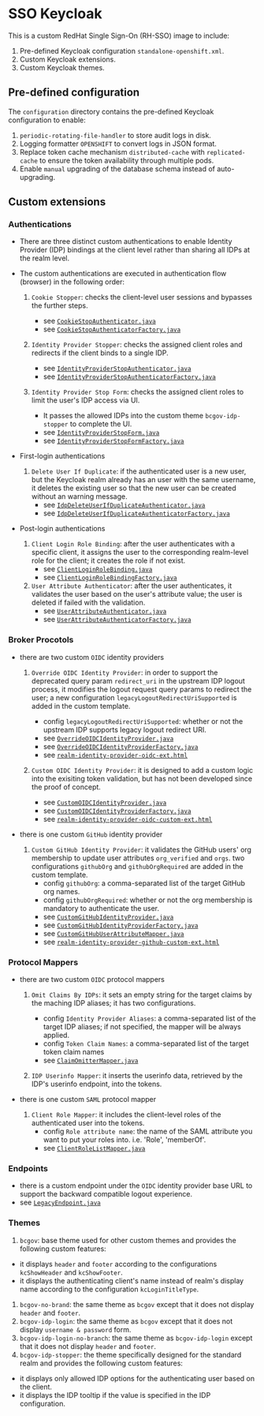 # SSO Keycloak

This is a custom RedHat Single Sign-On (RH-SSO) image to include:

1. Pre-defined Keycloak configuration `standalone-openshift.xml`.
1. Custom Keycloak extensions.
1. Custom Keycloak themes.

## Pre-defined configuration

The `configuration` directory contains the pre-defined Keycloak configuration to enable:

1. `periodic-rotating-file-handler` to store audit logs in disk.
1. Logging formatter `OPENSHIFT` to convert logs in JSON format.
1. Replace token cache mechanism `distributed-cache` with `replicated-cache` to ensure the token availability through multiple pods.
1. Enable `manual` upgrading of the database schema instead of auto-upgrading.

## Custom extensions

### Authentications

- There are three distinct custom authentications to enable Identity Provider (IDP) bindings at the client level rather than sharing all IDPs at the realm level.
- The custom authentications are executed in authentication flow (browser) in the following order:

  1. `Cookie Stopper`: checks the client-level user sessions and bypasses the further steps.

     - see [`CookieStopAuthenticator.java`](./extensions-7.6/services/src/main/java/com/github/bcgov/keycloak/authenticators/CookieStopAuthenticator.java)
     - see [`CookieStopAuthenticatorFactory.java`](./extensions-7.6/services/src/main/java/com/github/bcgov/keycloak/authenticators/CookieStopAuthenticatorFactory.java)

  1. `Identity Provider Stopper`: checks the assigned client roles and redirects if the client binds to a single IDP.
     - see [`IdentityProviderStopAuthenticator.java`](./extensions-7.6/services/src/main/java/com/github/bcgov/keycloak/authenticators/IdentityProviderStopAuthenticator.java)
     - see [`IdentityProviderStopAuthenticatorFactory.java`](./extensions-7.6/services/src/main/java/com/github/bcgov/keycloak/authenticators/IdentityProviderStopAuthenticatorFactory.java)
  1. `Identity Provider Stop Form`: checks the assigned client roles to limit the user's IDP access via UI.
     - It passes the allowed IDPs into the custom theme `bcgov-idp-stopper` to complete the UI.
     - see [`IdentityProviderStopForm.java`](./extensions-7.6/services/src/main/java/com/github/bcgov/keycloak/authenticators/browser/IdentityProviderStopForm.java)
     - see [`IdentityProviderStopFormFactory.java`](./extensions-7.6/services/src/main/java/com/github/bcgov/keycloak/authenticators/browser/IdentityProviderStopFormFactory.java)

- First-login authentications

  1. `Delete User If Duplicate`: if the authenticated user is a new user, but the Keycloak realm already has an user with the same username, it deletes the existing user so that the new user can be created without an warning message.
     - see [`IdpDeleteUserIfDuplicateAuthenticator.java`](./extensions-7.6/services/src/main/java/com/github/bcgov/keycloak/authenticators/broker/IdpDeleteUserIfDuplicateAuthenticator.java)
     - see [`IdpDeleteUserIfDuplicateAuthenticatorFactory.java`](./extensions-7.6/services/src/main/java/com/github/bcgov/keycloak/authenticators/broker/IdpDeleteUserIfDuplicateAuthenticatorFactory.java)

- Post-login authentications
  1. `Client Login Role Binding`: after the user authenticates with a specific client, it assigns the user to the corresponding realm-level role for the client; it creates the role if not exist.
     - see [`ClientLoginRoleBinding.java`](./extensions-7.6/services/src/main/java/com/github/bcgov/keycloak/authenticators/ClientLoginRoleBinding.java)
     - see [`ClientLoginRoleBindingFactory.java`](./extensions-7.6/services/src/main/java/com/github/bcgov/keycloak/authenticators/ClientLoginRoleBindingFactory.java)
  1. `User Attribute Authenticator`: after the user authenticates, it validates the user based on the user's attribute value; the user is deleted if failed with the validation.
     - see [`UserAttributeAuthenticator.java`](./extensions-7.6/services/src/main/java/com/github/bcgov/keycloak/authenticators/UserAttributeAuthenticator.java)
     - see [`UserAttributeAuthenticatorFactory.java`](./extensions-7.6/services/src/main/java/com/github/bcgov/keycloak/authenticators/UserAttributeAuthenticatorFactory.java)

### Broker Procotols

- there are two custom `OIDC` identity providers

  1. `Override OIDC Identity Provider`: in order to support the deprecated query param `redirect_uri` in the upstream IDP logout process, it modifies the logout request query params to redirect the user; a new configuration `legacyLogoutRedirectUriSupported` is added in the custom template.

     - config `legacyLogoutRedirectUriSupported`: whether or not the upstream IDP supports legacy logout redirect URI.
     - see [`OverrideOIDCIdentityProvider.java`](./extensions-7.6/services/src/main/java/com/github/bcgov/keycloak/broker/oidc/OverrideOIDCIdentityProvider.java)
     - see [`OverrideOIDCIdentityProviderFactory.java`](./extensions-7.6/services/src/main/java/com/github/bcgov/keycloak/broker/oidc/OverrideOIDCIdentityProviderFactory.java)
     - see [`realm-identity-provider-oidc-ext.html`](./extensions-7.6/themes/src/main/resources/theme/base/admin/resources/partials/realm-identity-provider-oidc-ext.html)

  1. `Custom OIDC Identity Provider`: it is designed to add a custom logic into the exisiting token validation, but has not been developed since the proof of concept.
     - see [`CustomOIDCIdentityProvider.java`](./extensions-7.6/services/src/main/java/com/github/bcgov/keycloak/broker/oidc/CustomOIDCIdentityProvider.java)
     - see [`CustomOIDCIdentityProviderFactory.java`](./extensions-7.6/services/src/main/java/com/github/bcgov/keycloak/broker/oidc/CustomOIDCIdentityProviderFactory.java)
     - see [`realm-identity-provider-oidc-custom-ext.html`](./extensions-7.6/themes/src/main/resources/theme/base/admin/resources/partials/realm-identity-provider-oidc-custom-ext.html)

- there is one custom `GitHub` identity provider

  1. `Custom GitHub Identity Provider`: it validates the GitHub users' org membership to update user attributes `org_verified` and `orgs`. two configurations `githubOrg` and `githubOrgRequired` are added in the custom template.
     - config `githubOrg`: a comma-separated list of the target GitHub org names.
     - config `githubOrgRequired`: whether or not the org membership is mandatory to authenticate the user.
     - see [`CustomGitHubIdentityProvider.java`](./extensions-7.6/services/src/main/java/com/github/bcgov/keycloak/social/github/CustomGitHubIdentityProvider.java)
     - see [`CustomGitHubIdentityProviderFactory.java`](./extensions-7.6/services/src/main/java/com/github/bcgov/keycloak/social/github/CustomGitHubIdentityProviderFactory.java)
     - see [`CustomGitHubUserAttributeMapper.java`](./extensions-7.6/services/src/main/java/com/github/bcgov/keycloak/social/github/CustomGitHubUserAttributeMapper.java)
     - see [`realm-identity-provider-github-custom-ext.html`](./extensions-7.6/themes/src/main/resources/theme/base/admin/resources/partials/realm-identity-provider-github-custom-ext.html)

### Protocol Mappers

- there are two custom `OIDC` protocol mappers

  1. `Omit Claims By IDPs`: it sets an empty string for the target claims by the maching IDP aliases; it has two configurations.

     - config `Identity Provider Aliases`: a comma-separated list of the target IDP aliases; if not specified, the mapper will be always applied.
     - config `Token Claim Names`: a comma-separated list of the target token claim names
     - see [`ClaimOmitterMapper.java`](./extensions-7.6/services/src/main/java/com/github/bcgov/keycloak/protocol/oidc/mappers/ClaimOmitterMapper.java)

  1. `IDP Userinfo Mapper`: it inserts the userinfo data, retrieved by the IDP's userinfo endpoint, into the tokens.

- there is one custom `SAML` protocol mapper

  1. `Client Role Mapper`: it includes the client-level roles of the authenticated user into the tokens.
     - config `Role attribute name`: the name of the SAML attribute you want to put your roles into. i.e. 'Role', 'memberOf'.
     - see [`ClientRoleListMapper.java`](./extensions-7.6/services/src/main/java/com/github/bcgov/keycloak/protocol/saml/mappers/ClientRoleListMapper.java)

### Endpoints

- there is a custom endpoint under the `OIDC` identity provider base URL to support the backward compatible logout experience.
- see [`LegacyEndpoint.java`](./extensions-7.6/services/src/main/java/com/github/bcgov/keycloak/protocol/oidc/ext/endpoints/LegacyEndpoint.java)

### Themes

1. `bcgov`: base theme used for other custom themes and provides the following custom features:

- it displays `header` and `footer` according to the configurations `kcShowHeader` and `kcShowFooter`.
- it displays the authenticating client's name instead of realm's display name according to the configuration `kcLoginTitleType`.

1. `bcgov-no-brand`: the same theme as `bcgov` except that it does not display `header` and `footer`.
1. `bcgov-idp-login`: the same theme as `bcgov` except that it does not display `username & password` form.
1. `bcgov-idp-login-no-branch`: the same theme as `bcgov-idp-login` except that it does not display `header` and `footer`.
1. `bcgov-idp-stopper`: the theme specifically designed for the standard realm and provides the following custom features:

- it displays only allowed IDP options for the authenticating user based on the client.
- it displays the IDP tooltip if the value is specified in the IDP configuration.

